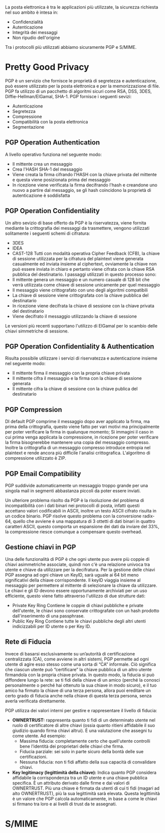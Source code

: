 La posta elettronica è tra le applicazioni più utilizzate, la sicurezza richiesta nel suo ambito è intesa in:
- Confidenzialità
- Autenticazione
- Integrità dei messaggi
- Non ripudio dell'origine

Tra i protocolli più utilizzati abbiamo sicuramente PGP e S/MIME.

# Pretty Good Privacy
PGP è un servizio che fornisce le proprietà di segretezza e autenticazione, può essere utilizzato per la posta elettronica e per la memorizzazione di file.
PGP fa utilizzo di un pacchetto di algoritmi sicuri come RSA, DSS, 3DES, Diffie-Hellman/ElGamal, SHA-1.
PGP fornisce i seguenti sevizi:
- Autenticazione
- Segretezza
- Compressione
- Compatibilità con la posta elettronica
- Segmentazione

## PGP Operation Authentication
A livello operativo funziona nel seguente modo:
- Il mittente crea un messaggio
- Crea l'HASH SHA-1 del messaggio
- Viene creata la firma cifrando l'HASH con la chiave privata del mittente e questa viene posizionata prima del messaggio
- In ricezione viene verificata la firma decifrando l'hash e creandone uno nuovo a partire dal messaggio, se gli hash coincidono la proprietà di autenticazione è soddisfatta

## PGP Operation Confidentiality
Un altro sevizio di base offerto da PGP  è la riservatezza, viene fornita mediante la crittografia dei messaggi da trasmettere, vengono utilizzati solitamente i seguenti schemi di cifratura:
- 3DES
- IDEA
- CAST-128
Tutti con modalità operativa Cipher Feedback (CFB), la chiave di sessione utilizzata per la cifratura del plaintext viene generata casualmente ed inviata insieme al ciphertext, ovviamente la chiave non può essere inviata in chiaro e pertanto viene cifrata con la chiave RSA pubblica del destinatario.
I passaggi utilizzati in questo processo sono:
- Il mittente genera un messaggio e un numero casuale di 128 bit che verrà utilizzata come chiave di sessione unicamente per quel messaggio
- Il messaggio viene crittografato con uno degli algoritmi compatibili
- La chiave di sessione viene crittografata con la chiave pubblica del destinatario
- In ricezione viene decifrata la chiave di sessione con la chiave privata del destinatario
- Viene decifrato il messaggio utilizzando la chiave di sessione

Le versioni più recenti supportano l'utilizzo di ElGamal per lo scambio delle chiavi simmetriche di sessione.

## PGP Operation Confidentiality & Authentication
Risulta possibile utilizzare i servizi di riservatezza e autenticazione insieme nel seguente modo:
- Il mittente firma il messaggio con la propria chiave privata
- Il mittente cifra il messaggio e la firma con la chiave di sessione generata 
- Il mittente cifra la chiave di sessione con la chiave publica del destinatario

## PGP Compression
DI default PGP comprime il messaggio dopo aver applicato la firma, ma prima della crittografia, questo viene fatto per vari motivi ma principalmente per poter verificare la firma in qualunque momento; Si immagini il caso in cui prima venga applicata la compressione, in ricezione per poter verificare la firma bisognerebbe mantenere una copia del messaggio compresso.
Inoltre la crittografia di un messaggio compresso introduce entropia nel plaintext e rende ancora più difficile l'analisi crittografica.
L'algoritmo di compressione utilizzato è ZIP.

## PGP Email Compatibility
PGP suddivide automaticamente un messaggio troppo grande per una singola mail in segmenti abbastanza piccoli da poter essere inviati.

Un ulteriore problema risolto da PGP è la risoluzione del problema di incompatibilità con i dati binari nei protocolli di posta, infatti questi accettano valori codificabili in ASCII, inoltre un testo ASCII cifrato risulta in un codice binario. PGP risolve questo problema con la conversione radix-64, quello che avviene è una mappatura di 3 ottetti di dati binari in quattro caratteri ASCII, questo comporta un espansione dei dati da inviare del 33%, la compressione riesce comunque a compensare questo overhead.  

## Gestione chiavi in PGP
Una delle funzionalità di PGP è che ogni utente puo avere più coppie di chiavi asimmetriche associate, quindi non c'è una relazione univoca tra utente e chiave da utilizzare per la decifratura. Per la gestione delle chiavi PGP assegna ad ogni chiave un KeyID, sarà uguale ai 64 bit meno significativi della chiave corrispondente. Il keyID viaggia insieme al messaggio per permettere al mittente di selezionare la chiave da utilizzare.
Le chiavi e gli ID devono essere opportunamente archiviati per un uso efficiente, questo viene fatto attraverso l'utilizzo di due strutture dati:
- Private Key Ring
	Contiene le coppie di chiavi pubbliche e private dell'utente, le chiavi sono conservate crittografate con un hash prodotto dall'inserimento di una passphrase.
- Public Key Ring
	Contiene tutte le chiavi pubbliche degli altri utenti indicizzabili per ID utente o per Key ID.

## Rete di Fiducia
Invece di basarsi esclusivamente su un’autorità di certificazione centralizzata (CA), come avviene in altri sistemi, PGP permette ad ogni utente di agire esso stesso come una sorta di “CA” informale. Ciò significa che ciascun utente può “certificare” la chiave pubblica di un altro utente firmandola con la propria chiave privata. In questo modo, la fiducia si può diffondere lungo la rete: se ti fidi della chiave di un amico (perché la conosci personalmente o perché hai ottenuto la sua chiave in modo sicuro), e il tuo amico ha firmato la chiave di una terza persona, allora puoi ereditare un certo grado di fiducia anche nella chiave di questa terza persona, senza averla verificata direttamente.

PGP utilizza dei valori interni per gestire e rappresentare il livello di fiducia:

- **OWNERTRUST:** rappresenta quanto ti fidi di un determinato utente nel ruolo di certificatore di altre chiavi (ossia quanto ritieni affidabile il suo giudizio quando firma chiavi altrui). 
	È una valutazione che assegni tu come utente. Ad esempio:
    - Massima fiducia: completamente certo che quell'utente controlli bene l’identità dei proprietari delle chiavi che firma.
    - Fiducia parziale: sei solo in parte sicuro della bontà delle sue certificazioni.
    - Nessuna fiducia: non ti fidi affatto della sua capacità di convalidare chiavi.
- **Key legitimacy (legittimità della chiave):**
	Indica quanto PGP considera affidabile la corrispondenza tra un ID utente e una chiave pubblica specifica. È un attributo derivato dalle firme e dai valori di OWNERTRUST. Più una chiave è firmata da utenti di cui ti fidi (magari ad alto OWNERTRUST), più la sua legittimità sarà elevata. Questa legittimità è un valore che PGP calcola automaticamente, in base a come le chiavi si firmano tra loro e ai livelli di trust da te assegnati.


# S/MIME